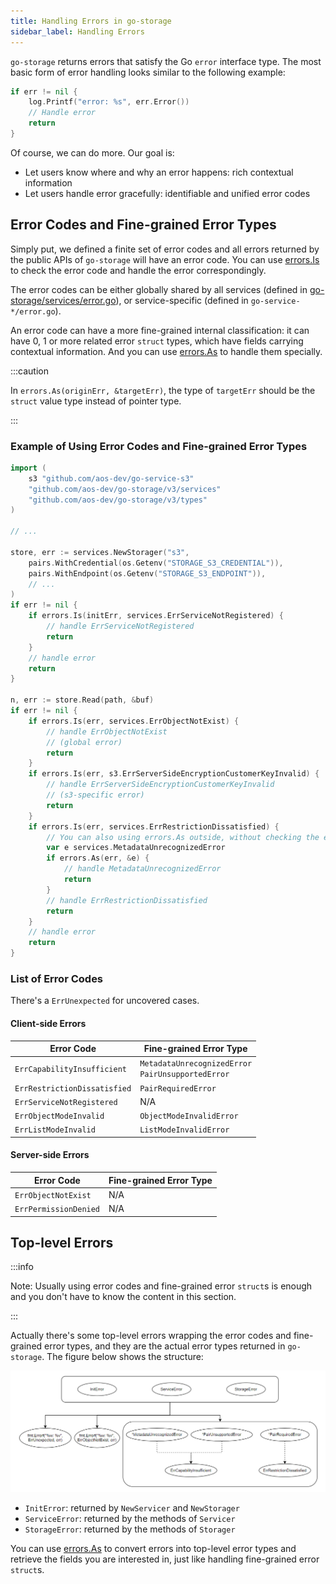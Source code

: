 ```yaml
---
title: Handling Errors in go-storage
sidebar_label: Handling Errors
---
```


`go-storage` returns errors that satisfy the Go `error` interface type. The most basic form of error handling looks similar to the following example:

```go
if err != nil {
    log.Printf("error: %s", err.Error())
    // Handle error
    return
}
```

Of course, we can do more. Our goal is:

- Let users know where and why an error happens: rich contextual information
- Let users handle error gracefully: identifiable and unified error codes

## Error Codes and Fine-grained Error Types

Simply put, we defined a finite set of error codes and all errors returned by the public APIs of `go-storage` will have an error code. You can use [errors.Is](https://golang.org/pkg/errors/#Is) to check the error code and handle the error correspondingly.

The error codes can be either globally shared by all services (defined in [go-storage/services/error.go](https://github.com/aos-dev/go-storage/blob/master/services/error.go)), or service-specific (defined in `go-service-*/error.go`).

An error code can have a more fine-grained internal classification: it can have 0, 1 or more related error `struct` types, which have fields carrying contextual information. And you can use [errors.As](https://golang.org/pkg/errors/#As) to handle them specially.

:::caution

In `errors.As(originErr, &targetErr)`, the type of `targetErr` should be the `struct` value type instead of pointer type.

:::

### Example of Using Error Codes and Fine-grained Error Types

```go 
import (
    s3 "github.com/aos-dev/go-service-s3"
    "github.com/aos-dev/go-storage/v3/services"
    "github.com/aos-dev/go-storage/v3/types"
)

// ...

store, err := services.NewStorager("s3", 
    pairs.WithCredential(os.Getenv("STORAGE_S3_CREDENTIAL")),
    pairs.WithEndpoint(os.Getenv("STORAGE_S3_ENDPOINT")),
    // ...
)
if err != nil {
    if errors.Is(initErr, services.ErrServiceNotRegistered) {
        // handle ErrServiceNotRegistered
        return
    }
    // handle error
    return
}

n, err := store.Read(path, &buf)
if err != nil {
    if errors.Is(err, services.ErrObjectNotExist) {
        // handle ErrObjectNotExist 
        // (global error)
        return
    }
    if errors.Is(err, s3.ErrServerSideEncryptionCustomerKeyInvalid) {
        // handle ErrServerSideEncryptionCustomerKeyInvalid
        // (s3-specific error)
        return
    }
    if errors.Is(err, services.ErrRestrictionDissatisfied) {
        // You can also using errors.As outside, without checking the error code
        var e services.MetadataUnrecognizedError
        if errors.As(err, &e) {
            // handle MetadataUnrecognizedError
            return
        }
        // handle ErrRestrictionDissatisfied
        return
    }
    // handle error
    return
}
```

### List of Error Codes

There's a `ErrUnexpected` for uncovered cases.

#### Client-side Errors

| Error Code                   | Fine-grained Error Type                                       |
| ---------------------------- | ------------------------------------------------------------- |
| `ErrCapabilityInsufficient`  | `MetadataUnrecognizedError`<br />`PairUnsupportedError` |
| `ErrRestrictionDissatisfied` | `PairRequiredError`                                           |
| `ErrServiceNotRegistered`    | N/A                                                           |
| `ErrObjectModeInvalid`       | `ObjectModeInvalidError`                                      |
| `ErrListModeInvalid`         | `ListModeInvalidError`                                        |

#### Server-side Errors

| Error Code            | Fine-grained Error Type |
| --------------------- | ----------------------- |
| `ErrObjectNotExist`   | N/A                     |
| `ErrPermissionDenied` | N/A                     |

## Top-level Errors

:::info

Note: Usually using error codes and fine-grained error `struct`s is enough and you don't have to know the content in this section.

:::

Actually there's some top-level errors wrapping the error codes and fine-grained error types, and they are the actual error types returned in `go-storage`. The figure below shows the structure:

![](https://raw.githubusercontent.com/aos-dev/specs/master/rfcs/47/new.png)

- `InitError`: returned by `NewServicer` and `NewStorager`
- `ServiceError`: returned by the methods of `Servicer`
- `StorageError`: returned by the methods of `Storager`

You can use [errors.As](https://golang.org/pkg/errors/#As) to convert errors into top-level error types and retrieve the fields you are interested in, just like handling fine-grained error `struct`s.
